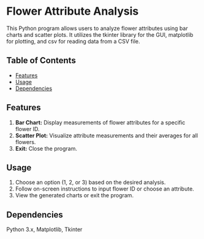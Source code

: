 # Flower Attribute Analysis

This Python program allows users to analyze flower attributes using bar charts and scatter plots. It utilizes the tkinter library for the GUI, matplotlib for plotting, and csv for reading data from a CSV file.

## Table of Contents

- [Features](#features)
- [Usage](#usage)
- [Dependencies](#dependencies)

## Features

1. **Bar Chart:** Display measurements of flower attributes for a specific flower ID.
2. **Scatter Plot:** Visualize attribute measurements and their averages for all flowers.
3. **Exit:** Close the program.

## Usage

1. Choose an option (1, 2, or 3) based on the desired analysis.
2. Follow on-screen instructions to input flower ID or choose an attribute.
3. View the generated charts or exit the program.
   
## Dependencies

Python 3.x, Matplotlib, Tkinter

